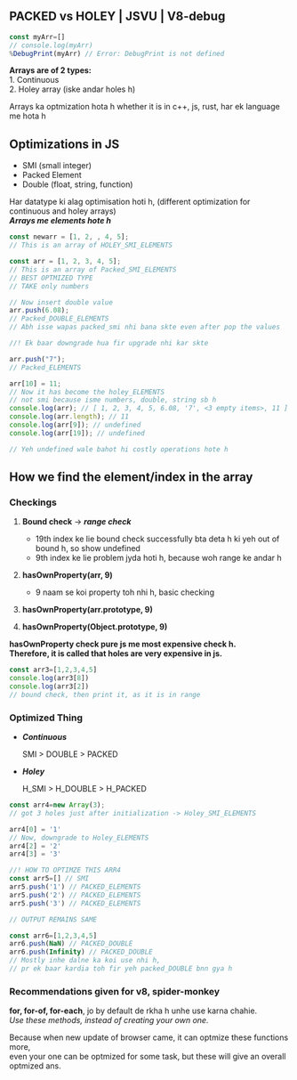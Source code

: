 ## PACKED vs HOLEY | JSVU | V8-debug

```javascript
const myArr=[]
// console.log(myArr)
%DebugPrint(myArr) // Error: DebugPrint is not defined
```

**Arrays are of 2 types:**
<br>
    1. Continuous
<br>
2. Holey array (iske andar holes h)

Arrays ka optmization hota h whether it is in c++, js, rust, har ek language me hota h

## Optimizations in JS
- SMI (small integer)
- Packed Element
- Double (float, string, function)

Har datatype ki alag optimisation hoti h, (different optimization for continuous and holey arrays)
<br>
***Arrays me elements hote h***

```javascript
const newarr = [1, 2, , 4, 5];
// This is an array of HOLEY_SMI_ELEMENTS

const arr = [1, 2, 3, 4, 5];
// This is an array of Packed_SMI_ELEMENTS
// BEST OPTMIZED TYPE
// TAKE only numbers

// Now insert double value
arr.push(6.08);
// Packed_DOUBLE_ELEMENTS
// Abh isse wapas packed_smi nhi bana skte even after pop the values

//! Ek baar downgrade hua fir upgrade nhi kar skte

arr.push("7");
// Packed_ELEMENTS

arr[10] = 11;
// Now it has become the holey_ELEMENTS
// not smi because isme numbers, double, string sb h
console.log(arr); // [ 1, 2, 3, 4, 5, 6.08, '7', <3 empty items>, 11 ]
console.log(arr.length); // 11
console.log(arr[9]); // undefined
console.log(arr[19]); // undefined

// Yeh undefined wale bahot hi costly operations hote h
```

## How we find the element/index in the array
### Checkings
1. **Bound check** -> ***range check***
    - 19th index ke lie bound check successfully bta deta h ki yeh out of bound h, so show undefined
    - 9th index ke lie problem jyda hoti h, because woh range ke andar h

1. **hasOwnProperty(arr, 9)**
   - 9 naam se koi property toh nhi h, basic checking

2. **hasOwnProperty(arr.prototype, 9)**
3. **hasOwnProperty(Object.prototype, 9)** 


**hasOwnProperty check pure js me most expensive check h.**
<br>
**Therefore, it is called that holes are very expensive in js.**

```javascript
const arr3=[1,2,3,4,5]
console.log(arr3[8])
console.log(arr3[2]) 
// bound check, then print it, as it is in range
```
### Optimized Thing
- ***Continuous***
  
    SMI > DOUBLE > PACKED

- ***Holey***

    H_SMI > H_DOUBLE > H_PACKED

```javascript
const arr4=new Array(3);
// got 3 holes just after initialization -> Holey_SMI_ELEMENTS

arr4[0] = '1'
// Now, downgrade to Holey_ELEMENTS
arr4[2] = '2'
arr4[3] = '3'

//! HOW TO OPTIMZE THIS ARR4
const arr5=[] // SMI 
arr5.push('1') // PACKED_ELEMENTS
arr5.push('2') // PACKED_ELEMENTS
arr5.push('3') // PACKED_ELEMENTS

// OUTPUT REMAINS SAME

const arr6=[1,2,3,4,5]
arr6.push(NaN) // PACKED_DOUBLE
arr6.push(Infinity) // PACKED_DOUBLE
// Mostly inhe dalne ka koi use nhi h, 
// pr ek baar kardia toh fir yeh packed_DOUBLE bnn gya h
```


### Recommendations given for v8, spider-monkey
**for, for-of, for-each**, jo by default de rkha h unhe use karna chahie. 
<br>
*Use these methods, instead of creating your own one.*

Because when new update of browser came, it can optmize these functions more,
<br>even your one can be optmized for some task, but these will give an overall optmized ans.
